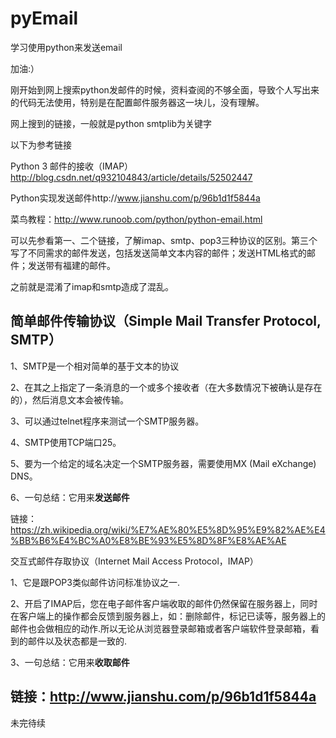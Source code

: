 # pyEmail
学习使用python来发送email

加油:）

刚开始到网上搜索python发邮件的时候，资料查阅的不够全面，导致个人写出来的代码无法使用，特别是在配置邮件服务器这一块儿，没有理解。

网上搜到的链接，一般就是python smtplib为关键字

以下为参考链接

Python 3 邮件的接收（IMAP）http://blog.csdn.net/q932104843/article/details/52502447

Python实现发送邮件http://www.jianshu.com/p/96b1d1f5844a

菜鸟教程：http://www.runoob.com/python/python-email.html


可以先参看第一、二个链接，了解imap、smtp、pop3三种协议的区别。第三个写了不同需求的邮件发送，包括发送简单文本内容的邮件；发送HTML格式的邮件；发送带有福建的邮件。


之前就是混淆了imap和smtp造成了混乱。



简单邮件传输协议（Simple Mail Transfer Protocol, SMTP）
---

  1、SMTP是一个相对简单的基于文本的协议
  
  2、在其之上指定了一条消息的一个或多个接收者（在大多数情况下被确认是存在的），然后消息文本会被传输。
  
  3、可以通过telnet程序来测试一个SMTP服务器。
  
  4、SMTP使用TCP端口25。
  
  5、要为一个给定的域名决定一个SMTP服务器，需要使用MX (Mail eXchange) DNS。
  
  6、一句总结：它用来**发送邮件**
  
链接：https://zh.wikipedia.org/wiki/%E7%AE%80%E5%8D%95%E9%82%AE%E4%BB%B6%E4%BC%A0%E8%BE%93%E5%8D%8F%E8%AE%AE



交互式邮件存取协议（Internet Mail Access Protocol，IMAP）


  1、它是跟POP3类似邮件访问标准协议之一.
  
  2、开启了IMAP后，您在电子邮件客户端收取的邮件仍然保留在服务器上，同时在客户端上的操作都会反馈到服务器上，如：删除邮件，标记已读等，服务器上的邮件也会做相应的动作.所以无论从浏览器登录邮箱或者客户端软件登录邮箱，看到的邮件以及状态都是一致的.
  
  3、一句总结：它用来**收取邮件**
  
链接：http://www.jianshu.com/p/96b1d1f5844a
---

未完待续



